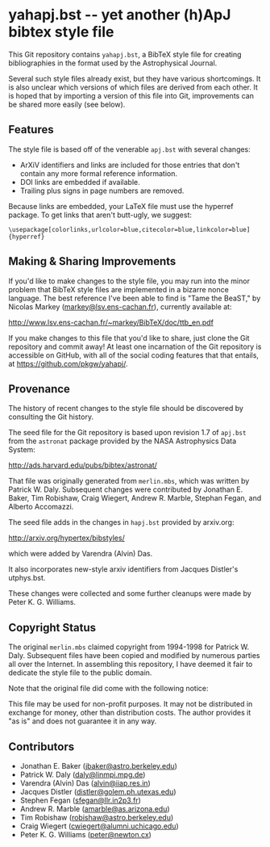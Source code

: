 yahapj.bst -- yet another (h)ApJ bibtex style file
===============================================

This Git repository contains `yahapj.bst`, a BibTeX style file for
creating bibliographies in the format used by the Astrophysical
Journal.

Several such style files already exist, but they have various
shortcomings. It is also unclear which versions of which files are
derived from each other. It is hoped that by importing a version of
this file into Git, improvements can be shared more easily (see
below).

Features
--------

The style file is based off of the venerable `apj.bst` with several
changes:

+ ArXiV identifiers and links are included for those entries
  that don't contain any more formal reference information.
+ DOI links are embedded if available.
+ Trailing plus signs in page numbers are removed.

Because links are embedded, your LaTeX file must use the hyperref
package. To get links that aren't butt-ugly, we suggest:

```
\usepackage[colorlinks,urlcolor=blue,citecolor=blue,linkcolor=blue]{hyperref}
```

Making & Sharing Improvements
-----------------------------

If you'd like to make changes to the style file, you may run into the
minor problem that BibTeX style files are implemented in a bizarre
nonce language. The best reference I've been able to find is "Tame the
BeaST," by Nicolas Markey (markey@lsv.ens-cachan.fr), currently
available at:

http://www.lsv.ens-cachan.fr/~markey/BibTeX/doc/ttb_en.pdf

If you make changes to this file that you'd like to share, just clone
the Git repository and commit away! At least one incarnation of the
Git repository is accessible on GitHub, with all of the social coding
features that that entails, at https://github.com/pkgw/yahapj/.

Provenance
----------

The history of recent changes to the style file should be discovered
by consulting the Git history.

The seed file for the Git repository is based upon revision 1.7 of
`apj.bst` from the `astronat` package provided by the NASA
Astrophysics Data System:

http://ads.harvard.edu/pubs/bibtex/astronat/

That file was originally generated from `merlin.mbs`, which was
written by Patrick W. Daly. Subsequent changes were contributed by
Jonathan E. Baker, Tim Robishaw, Craig Wiegert, Andrew R. Marble, Stephan
Fegan, and Alberto Accomazzi.

The seed file adds in the changes in `hapj.bst` provided by arxiv.org:

http://arxiv.org/hypertex/bibstyles/

which were added by Varendra (Alvin) Das.

It also incorporates new-style arxiv identifiers from Jacques
Distler's utphys.bst.

These changes were collected and some further cleanups were 
made by Peter K. G. Williams.

Copyright Status
----------------

The original `merlin.mbs` claimed copyright from 1994-1998 for
Patrick W. Daly. Subsequent files have been copied and modified
by numerous parties all over the Internet. In assembling this
repository, I have deemed it fair to dedicate the style file
to the public domain.

Note that the original file did come with the following notice:

  This file may be used for non-profit purposes. It may not be
  distributed in exchange for money, other than distribution costs.
  The author provides it "as is" and does not guarantee it in any way.

Contributors
------------

+ Jonathan E. Baker (jbaker@astro.berkeley.edu)
+ Patrick W. Daly (daly@linmpi.mpg.de)
+ Varendra (Alvin) Das (alvin@iiap.res.in)
+ Jacques Distler (distler@golem.ph.utexas.edu)
+ Stephen Fegan (sfegan@llr.in2p3.fr)
+ Andrew R. Marble (amarble@as.arizona.edu)
+ Tim Robishaw (robishaw@astro.berkeley.edu)
+ Craig Wiegert (cwiegert@alumni.uchicago.edu)
+ Peter K. G. Williams (peter@newton.cx)
